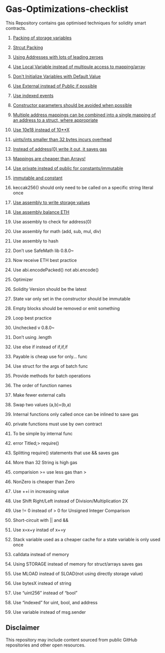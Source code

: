 # Gas-Optimizations-checklist

This Repository contains gas optimised techniques for solidity smart contracts.

1. [Packing of storage variables](checklist/Packing-of-storage-variables.md)

2. [Strcut Packing](checklist/struct-packing.md)

3. [Using Addresses with lots of leading zeroes](checklist/leading-zeros.md)

4. [Use Local Variable instead of multipule access to mapping/array](checklist/local-memory-variable.md)

5. [Don't Initialize Variables with Default Value](checklist/default-assign.md)

6. [Use External instead of Public if possible](checklist/external-instead-of-public.md)

7. [Use indexed events](checklist/use-indexed-events.md)

8. [Constructor parameters should be avoided when possible](checklist/constructor-params-should-be-avoided.md)

9. [Multiple address mappings can be combined into a single mapping of an address to a struct, where appropriate](checklist/combine-multiple-mapping.md)

10. [Use 10e18 instead of 10\*\*X](checklist/use-10eX.md)

11. [uints/ints smaller than 32 bytes incurs overhead](checklist/smaller-than-32-bytes-incurs-overhead.md)

12. [Instead of address(0) write it out, it saves gas](checklist/use-hardcoded-addresszero.md)

13. [Mappings are cheaper than Arrays!](checklist/mapping-instead-of-array.md)

14. [Use private instead of public for constants/immutable](checklist/use-private-for-constant-immutable.md)

15. [immutable and constant](checklist/immutable-and-constant.md)

16. keccak256() should only need to be called on a specific string literal once

17. [Use assembly to write storage values](checklist/use-assembly-to-write-storage-value.md)

18. [Use assembly balance ETH](checklist/use-assembly-balance.md)

19. Use assembly to check for address(0)

20. Use assembly for math (add, sub, mul, div)

21. Use assembly to hash

22. Don’t use SafeMath lib 0.8.0~

23. Now receive ETH best practice

24. Use abi.encodePacked() not abi.encode()

25. Optimizer

26. Solidity Version should be the latest

27. State var only set in the constructor should be immutable

28. Empty blocks should be removed or emit something

29. Loop best practice

30. Unchecked v 0.8.0~

31. Don’t using .length

32. Use else if instead of if,if,if

33. Payable is cheap use for only… func

34. Use struct for the args of batch func

35. Provide methods for batch operations

36. The order of function names

37. Make fewer external calls

38. Swap two values (a,b)=(b,a)

39. Internal functions only called once can be inlined to save gas

40. private functions must use by own contract

41. To be simple by internal func

42. error Titled;> require()

43. Splitting require() statements that use && saves gas

44. More than 32 String is high gas

45. comparision >= use less gas than >

46. NonZero is cheaper than Zero

47. Use ++i in increasing value

48. Use Shift Right/Left instead of Division/Multiplication 2X

49. Use != 0 instead of > 0 for Unsigned Integer Comparison

50. Short-circuit with || and &&

51. Use x=x+y instad of x+=y

52. Stack variable used as a cheaper cache for a state variable is only used once

53. calldata instead of memory

54. Using STORAGE instead of memory for struct/arrays saves gas

55. Use MLOAD instead of SLOAD(not using directly storage value)

56. Use bytesX instead of string

57. Use “uint256” instead of “bool”

58. Use “indexed” for uint, bool, and address

59. Use variable instead of msg.sender

## Disclaimer

This repository may include content sourced from public GitHub repositories and other open resources.
